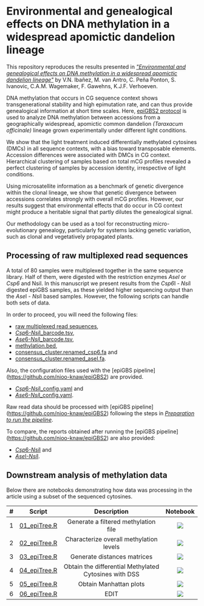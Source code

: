 # Environmental and genealogical effects on DNA methylation in a widespread apomictic dandelion lineage

This repository reproduces the results presented in [*"Environmental and genealogical effects on DNA methylation in a widespread apomictic dandelion lineage"*](link2journal) by V.N. Ibañez, M. van Antro, C. Peña Ponton, S. Ivanovic, C.A.M. Wagemaker, F. Gawehns, K.J.F. Verhoeven.

DNA methylation that occurs in CG sequence context shows transgenerational stability and high epimutation rate, and can thus provide genealogical information at short time scales. Here, [epiGBS2 protocol](https://github.com/nioo-knaw/epiGBS2) is used to analyze DNA methylation between accessions from a geographically widespread, apomictic common dandelion *(Taraxacum officinale)* lineage grown experimentally under different light conditions.

We show that the light treatment induced  differentially methylated cytosines (DMCs) in all sequence contexts, with a bias toward transposable elements. Accession differences were associated with DMCs in CG context. Hierarchical clustering of samples based on total mCG profiles revealed a perfect clustering of samples by accession identity, irrespective of light conditions. 

Using microsatellite information as a benchmark of genetic divergence within the clonal lineage, we show that genetic divergence between accessions correlates strongly with overall mCG profiles. However, our results suggest that environmental effects that do occur in CG context might produce a heritable signal that partly dilutes the genealogical signal. 

Our methodology  can be used as a tool for reconstructing micro-evolutionary genealogy, particularly for systems lacking genetic variation, such as clonal and vegetatively propagated plants.

## Processing of raw multiplexed read sequences

A total of 80 samples were multiplexed together in the same sequence library. Half of them, were digested with the restriction enzymes *AseI* or  *Csp6* and NsiI. 
In this manuscript we present results from the *Csp6*I - *Nsi*I digested epiGBS samples, as these yielded higher sequencing output than the *Ase*I - *Nsi*I based samples. However, the following scripts can handle both sets of data.

In order to proceed, you will need the following files:
  - [raw multiplexed read sequences](https://doi.org/10.5281/zenodo.6793166), 
  - [*Csp*6-*Nsi*I_barcode.tsv](https://doi.org/10.5281/zenodo.6793166),
  - [*Ase*6-*Nsi*I_barcode.tsv](https://doi.org/10.5281/zenodo.6793166),
  - [methylation.bed](https://doi.org/10.5281/zenodo.6793166), 
  - [consensus_cluster.renamed_csp6.fa](https://doi.org/10.5281/zenodo.6793166) and 
  - [consensus_cluster.renamed_aseI.fa](https://doi.org/10.5281/zenodo.6793166).
  
Also, the configuration files used with the [epiGBS pipeline] (https://github.com/nioo-knaw/epiGBS2) are provided.
  - [*Csp*6-*Nsi*I_config.yaml](https://doi.org/10.5281/zenodo.6793166) and 
  - [*Ase*6-*Nsi*I_config.yaml](https://doi.org/10.5281/zenodo.6793166).

Raw read data should be processed with [epiGBS pipeline] (https://github.com/nioo-knaw/epiGBS2) following the steps in [*Preparation to run the pipeline*](https://github.com/nioo-knaw/epiGBS2#preparation-to-run-the-pipeline).


To compare, the reports obtained after running the [epiGBS pipeline] (https://github.com/nioo-knaw/epiGBS2) are also provided:
  - [*Csp*6-*Nsi*I](https://doi.org/10.5281/zenodo.6793166) and 
  - [*Ase*I-*Nsi*I](https://doi.org/10.5281/zenodo.6793166).

## Downstream analysis of methylation data

Below there are notebooks demonstrating how data was processing in the article using a subset of the sequenced cytosines.

|# |Script|Description| Notebook|
|:-:|----|:------:|:---:|
|1|[01_epiTree.R](https://github.com/VeronicaNoe/epiTree/blob/main/Rscripts/01_filterMethylation.R)| Generate a filtered methylation file |[<img src="https://colab.research.google.com/assets/colab-badge.svg">](https://colab.research.google.com/github/VeronicaNoe/epiTree/blob/main/notebooks/01_filterMethylation.ipynb)|
|2|[02_epiTree.R](https://github.com/VeronicaNoe/epiTree/blob/main/Rscripts/02_characterizeOverallMethylation.R)| Characterize overall methylation levels|[<img src="https://colab.research.google.com/assets/colab-badge.svg">](https://colab.research.google.com/github/VeronicaNoe/epiTree/blob/main/notebooks/02_characterizeOverallMethylation.ipynb)|
|3|[03_epiTree.R](https://github.com/VeronicaNoe/epiTree/blob/main/Rscripts/03_distances.R)| Generate distances matrices |[<img src="https://colab.research.google.com/assets/colab-badge.svg">](https://colab.research.google.com/github/VeronicaNoe/epiTree/blob/main/notebooks/03_distances.ipynb)|
|4|[04_epiTree.R](https://github.com/VeronicaNoe/epiTree/blob/main/Rscripts/04_differentialCytosineMethylationWithDSS.R)| Obtain the differential Methylated Cytosines with DSS |[<img src="https://colab.research.google.com/assets/colab-badge.svg">](https://colab.research.google.com/github/VeronicaNoe/epiTree/blob/main/notebooks/04_differentialCytosineMethylationWithDSS.ipynb)|
|5|[05_epiTree.R](https://github.com/VeronicaNoe/epiTree/blob/main/Rscripts/05_manhattanPlot.R)| Obtain Manhattan plots |[<img src="https://colab.research.google.com/assets/colab-badge.svg">](https://colab.research.google.com/github/VeronicaNoe/epiTree/blob/main/notebooks/05_manhattanPlot.ipynb)|
|6|[06_epiTree.R](https://github.com/VeronicaNoe/epiTree/blob/main/Rscripts/01_filterMethylation.R)| EDIT |[<img src="https://colab.research.google.com/assets/colab-badge.svg">](https://colab.research.google.com/github/VeronicaNoe/epiTree/blob/main/notebooks/01_filterMethylation.ipynb)|
